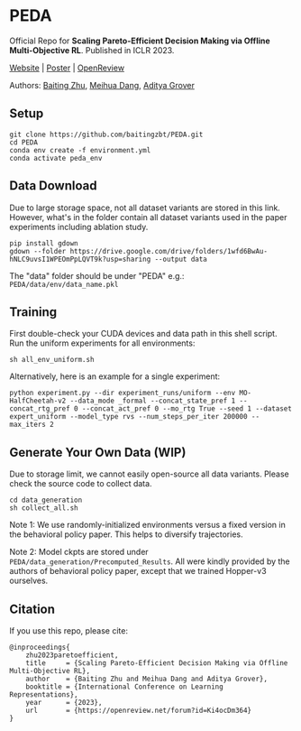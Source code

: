# PEDA
Official Repo for **Scaling Pareto-Efficient Decision Making via Offline Multi-Objective RL**. Published in ICLR 2023.

[Website](https://baitingzbt.github.io/projects/iclr_2023_morl/) | [Poster](https://drive.google.com/file/d/1kiUYbYcfAdd8wLLK7x26NSYCqfWk6mGr/view) | [OpenReview](https://openreview.net/forum?id=Ki4ocDm364)

Authors: [Baiting Zhu](https://baitingzbt.github.io/), [Meihua Dang](http://web.cs.ucla.edu/~mhdang/), [Aditya Grover](https://aditya-grover.github.io/)

## Setup
  ```
  git clone https://github.com/baitingzbt/PEDA.git
  cd PEDA
  conda env create -f environment.yml
  conda activate peda_env
  ```

## Data Download
Due to large storage space, not all dataset variants are stored in this link. However, what's in the folder contain all dataset variants used in the paper experiments including ablation study.
```
pip install gdown
gdown --folder https://drive.google.com/drive/folders/1wfd6BwAu-hNLC9uvsI1WPEOmPpLQVT9k?usp=sharing --output data
```
The "data" folder should be under "PEDA" e.g.: `PEDA/data/env/data_name.pkl`
## Training
First double-check your CUDA devices and data path in this shell script. Run the uniform experiments for all environments:
```
sh all_env_uniform.sh
```
Alternatively, here is an example for a single experiment:
```
python experiment.py --dir experiment_runs/uniform --env MO-HalfCheetah-v2 --data_mode _formal --concat_state_pref 1 --concat_rtg_pref 0 --concat_act_pref 0 --mo_rtg True --seed 1 --dataset expert_uniform --model_type rvs --num_steps_per_iter 200000 --max_iters 2
```
## Generate Your Own Data (WIP)
Due to storage limit, we cannot easily open-source all data variants. Please check the source code to collect data.
```
cd data_generation
sh collect_all.sh
```
Note 1: We use randomly-initialized environments versus a fixed version in the behavioral policy paper. This helps to diversify trajectories.

Note 2: Model ckpts are stored under `PEDA/data_generation/Precomputed_Results`. All were kindly provided by the authors of behavioral policy paper, except that we trained Hopper-v3 ourselves.
## Citation
If you use this repo, please cite:
```
@inproceedings{
    zhu2023paretoefficient,
    title     = {Scaling Pareto-Efficient Decision Making via Offline Multi-Objective RL},
    author    = {Baiting Zhu and Meihua Dang and Aditya Grover},
    booktitle = {International Conference on Learning Representations},
    year      = {2023},
    url       = {https://openreview.net/forum?id=Ki4ocDm364}
}
```
